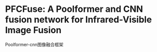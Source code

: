 # PFCFuse: A Poolformer and CNN fusion network for Infrared-Visible Image Fusion
Poolformer-cnn图像融合框架
